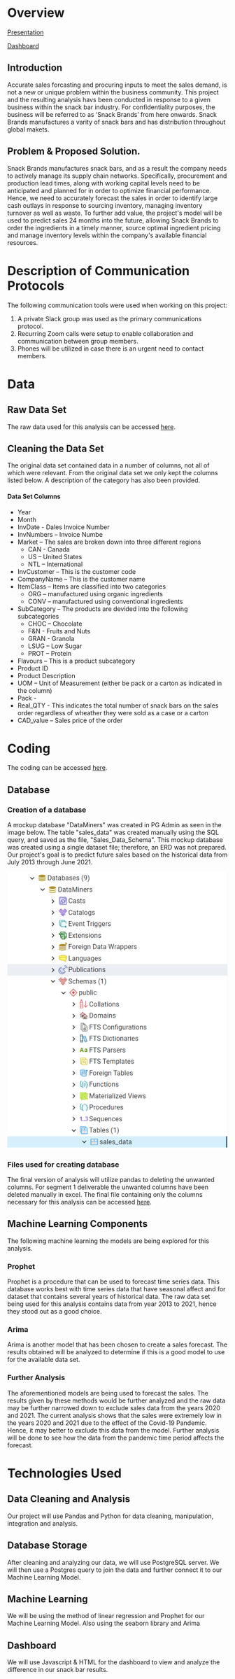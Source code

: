 # Overview

[Presentation](https://docs.google.com/presentation/d/1LgEP1iabjOZd_n9z482B2Ra9EhcuanqxWKVCodDJ5jM/edit#slide=id.gebf57a60df_0_0)

[Dashboard](https://shayanafzal.github.io/DataMiners/Dashboard/templates/index.html)


## Introduction
Accurate sales forcasting and procuring inputs to meet the sales demand, is not a new or unique problem within the business community. This project and the resulting analysis havs been conducted in response to a given business within the snack bar industry. For confidentiality purposes, the business will be referred to as ‘Snack Brands’ from here onwards. Snack Brands manufactures a varity of snack bars and has distribution throughout global makets. 

## Problem & Proposed Solution.
Snack Brands manufactures snack bars, and as a result the company needs to actively manage its supply chain networks. Specifically, procurement and production lead times, along with working capital levels need to be anticipated and planned for in order to optimize financial performance. Hence, we need to accurately forecast the sales in order to identify large cash outlays in response to sourcing inventory, managing inventory turnover as well as waste. To further add value, the project's model will be used to predict sales 24 months into the future, allowing Snack Brands to order the ingredients in a timely manner, source optimal ingredient pricing and manage inventory levels within the company's available financial resources.

# Description of Communication Protocols

The following communication tools were used when working on this project:

1. A private Slack group was used as the primary communications protocol. 
2. Recurring Zoom calls were setup to enable collaboration and communication between group members.
3. Phones will be utilized in case there is an urgent need to contact members.


# Data

## Raw Data Set

The raw data used for this analysis can be accessed [here](https://github.com/shayanafzal/DataMiners/blob/a17ea5362ba60a61753ce50b6ce491bb05168e33/Sales_Data_Raw.csv).

## Cleaning the Data Set
The original data set contained data in a number of columns, not all of which were relevant. From the original data set we only kept the columns listed below. A description of the category has also been provided.

#### Data Set Columns
* Year
* Month 
* InvDate - Dales Invoice Number
* InvNumbers – Invoice Numbe
* Market – The sales are broken down into three different regions	
	* CAN - Canada
	* US – United States
	* NTL – International
* InvCustomer – This is the customer code
* CompanyName – This is the customer name
* ItemClass – Items are classified into two categories
	* ORG – manufactured using organic ingredients
	* CONV – manufactured using conventional ingredients
* SubCategory – The products are devided into the following subcategories
	* CHOC – Chocolate
	* F&N - Fruits and Nuts
	* GRAN - Granola 
	* LSUG – Low Sugar
	* PROT – Protein
* Flavours – This is a product subcategory
* Product ID
* Product Description
* UOM – Unit of Measurement (either be pack or a carton as indicated in the column)
* Pack -
* Real_QTY - This indicates the total number of snack bars on the sales order regardless of wheather they were sold as a case or a carton
* CAD_value – Sales price of the order


# Coding 

The coding can be accessed [here](https://github.com/shayanafzal/DataMiners/blob/65c90f04cfc6d1c089585cc2a698855caca71611/Code.ipynb).

## Database

### Creation of a database

A mockup database "DataMiners" was created in PG Admin as seen in the image below. The table "sales_data" was created manually using the SQL query, and saved as the file, "Sales_Data_Schema". This mockup database was created using a single dataset file; therefore, an ERD was not prepared. Our project's goal is to predict future sales based on the historical data from July 2013 through June 2021.

![Image](https://github.com/shayanafzal/DataMiners/blob/main/Resources/Segment%201/DataMiners_DB.png)

### Files used for creating database

The final version of analysis will utilize pandas to deleting the unwanted columns. For segment 1 deliverable the unwanted columns have been deleted manually in excel. The final file containing only the columns necessary for this analysis can be accessed [here](https://github.com/shayanafzal/DataMiners/blob/bf6a8c03ea1d01bb2228b3789cd478d071deb9c4/Resources/Sales_Data_Raw.csv).

## Machine Learning Components

The following machine learning the models are being explored for this analysis. 

### Prophet

Prophet is a procedure that can be used to forecast time series data. This database works best with time series data that have seasonal affect and for dataset that contains several years of historical data. The raw data set being used for this analysis contains data from year 2013 to 2021, hence they stood out as a good choice. 

### Arima
Arima is another model that has been chosen to create a sales forecast. The results obtained will be analyzed to determine if this is a good model to use for the available data set. 

### Further Analysis
The aforementioned models are being used to forecast the sales. The results given by these methods would be further analyzed and the raw data may be further narrowed down to exclude sales data from the years 2020 and 2021. The current analysis shows that the sales were extremely low in the years 2020 and 2021 due to the effect of the Covid-19 Pandemic. Hence, it may better to exclude this data from the model. Further analysis will be done to see how the data from the pandemic time period affects the forecast.







# Technologies Used
## Data Cleaning and Analysis
Our project will use Pandas and Python for data cleaning, manipulation, integration and analysis. 

## Database Storage
After cleaning and analyzing our data, we will use PostgreSQL server. We will then use a Postgres query to join the data and further connect it to our Machine Learning Model.

## Machine Learning
We will be using the method of linear regression and Prophet for our Machine Learning Model. Also using the seaborn library and Arima

## Dashboard
We will use Javascript & HTML for the dashboard to view and analyze the difference in our snack bar results.







